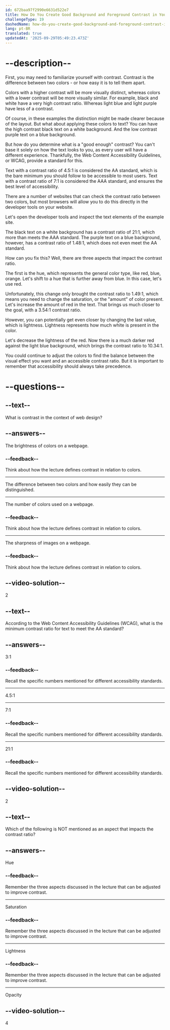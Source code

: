 ```yaml
---
id: 672baa97f2990e6631d522e7
title: How Do You Create Good Background and Foreground Contrast in Your Designs?
challengeType: 19
dashedName: how-do-you-create-good-background-and-foreground-contrast-in-your-designs
lang: pt-BR
translated: true
updatedAt: '2025-09-29T05:49:23.473Z'
---
```


# --description--

First, you may need to familiarize yourself with contrast. Contrast is the difference between two colors - or how easy it is to tell them apart.

Colors with a higher contrast will be more visually distinct, whereas colors with a lower contrast will be more visually similar. For example, black and white have a very high contrast ratio. Whereas light blue and light purple have less of a contrast.

Of course, in these examples the distinction might be made clearer because of the layout. But what about applying these colors to text? You can have the high contrast black text on a white background. And the low contrast purple text on a blue background.

But how do you determine what is a "good enough" contrast? You can't base it solely on how the text looks to you, as every user will have a different experience. Thankfully, the Web Content Accessibility Guidelines, or WCAG, provide a standard for this. 

Text with a contrast ratio of 4.5:1 is considered the AA standard, which is the bare minimum you should follow to be accessible to most users. Text with a contrast ratio of 7:1 is considered the AAA standard, and ensures the best level of accessibility.

There are a number of websites that can check the contrast ratio between two colors, but most browsers will allow you to do this directly in the developer tools on your website.

Let's open the developer tools and inspect the text elements of the example site.

The black text on a white background has a contrast ratio of 21:1, which more than meets the AAA standard. The purple text on a blue background, however, has a contrast ratio of 1.48:1, which does not even meet the AA standard.

How can you fix this? Well, there are three aspects that impact the contrast ratio.

The first is the hue, which represents the general color type, like red, blue, orange. Let's shift to a hue that is further away from blue. In this case, let's use red.

Unfortunately, this change only brought the contrast ratio to 1.49:1,  which means you need to change the saturation, or the "amount" of color present. Let's increase the amount of red in the text. That brings us much closer to the goal, with a 3.54:1 contrast ratio.

However, you can potentially get even closer by changing the last value, which is lightness. Lightness represents how much white is present in the color.

Let's decrease the lightness of the red. Now there is a much darker red against the light blue background, which brings the contrast ratio to 10.34:1.

You could continue to adjust the colors to find the balance between the visual effect you want and an accessible contrast ratio. But it is important to remember that accessibility should always take precedence.

# --questions--

## --text--

What is contrast in the context of web design?

## --answers--

The brightness of colors on a webpage.

### --feedback--

Think about how the lecture defines contrast in relation to colors.

---

The difference between two colors and how easily they can be distinguished.

---

The number of colors used on a webpage.

### --feedback--

Think about how the lecture defines contrast in relation to colors.

---

The sharpness of images on a webpage.

### --feedback--

Think about how the lecture defines contrast in relation to colors.

## --video-solution--

2

## --text--

According to the Web Content Accessibility Guidelines (WCAG), what is the minimum contrast ratio for text to meet the AA standard? 

## --answers--

3:1

### --feedback--

Recall the specific numbers mentioned for different accessibility standards.

---

4.5:1

---

7:1

### --feedback--

Recall the specific numbers mentioned for different accessibility standards.

---

21:1

### --feedback--

Recall the specific numbers mentioned for different accessibility standards.

## --video-solution--

2

## --text--

Which of the following is NOT mentioned as an aspect that impacts the contrast ratio? 

## --answers--

Hue

### --feedback--

Remember the three aspects discussed in the lecture that can be adjusted to improve contrast.

---

Saturation

### --feedback--

Remember the three aspects discussed in the lecture that can be adjusted to improve contrast.

---

Lightness

### --feedback--

Remember the three aspects discussed in the lecture that can be adjusted to improve contrast.

---

Opacity

## --video-solution--

4
